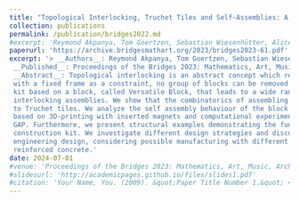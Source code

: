 ```yaml
---
title: "Topological Interlocking, Truchet Tiles and Self-Assemblies: A construction-Kit for Civil Engineering Design"
collection: publications
permalink: /publication/bridges2022.md  
#excerpt: 'Reymond Akpanya, Tom Goertzen, Sebastian Wiesenhütter, Alice C. Niemeyer, Jörg Noenning'
paperurl: 'https://archive.bridgesmathart.org/2023/bridges2023-61.pdf'
excerpt: '> __Authors__: Reymond Akpanya, Tom Goertzen, Sebastian Wiesenhütter, Alice C. Niemeyer, Jörg Noenning<br> 
 __Published__: Proceedings of the Bridges 2023: Mathematics, Art, Music, Architecture, Culture<br> 
 __Abstract__: Topological interlocking is an abstract concept which requires that, given an assembly of blocks
 with a fixed frame as a constraint, no group of blocks can be removed. We introduce a construction
 kit based on a block, called Versatile Block, that leads to a wide range of possible topological 
 interlocking assemblies. We show that the combinatorics of assembling copies of this block can be linked
 to Truchet tiles. We analyze the self assembly behaviour of the block by presenting experimental results
 based on 3D-printing with inserted magnets and computational experiments using the computer algebra system
 GAP. Furthermore, we present structural examples demonstrating the functionalities of each block in the 
 construction kit. We investigate different design strategies and discuss possible applications in civil
 engineering design, considering possible manufacturing with different choices of material such as carbon
 reinforced concrete.'
date: 2024-07-01
#venue: 'Proceedings of the Bridges 2023: Mathematics, Art, Music, Architecture, Culture'
#slidesurl: 'http://academicpages.github.io/files/slides1.pdf'
#citation: 'Your Name, You. (2009). &quot;Paper Title Number 1.&quot; <i>Journal 1</i>. 1(1).'
---
```

